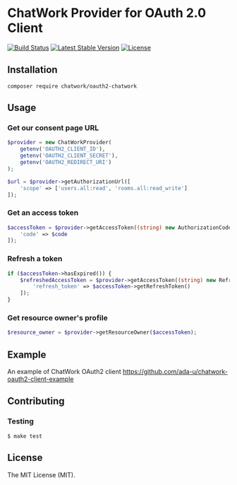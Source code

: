# ChatWork Provider for OAuth 2.0 Client

[![Build Status](https://travis-ci.com/chatwork/oauth2-chatwork-php.svg?token=vkLmxw1KM6EiS5fWoyu8&branch=master)](https://travis-ci.com/chatwork/oauth2-chatwork-php)
[![Latest Stable Version](https://poser.pugx.org/chatwork/oauth2-chatwork/version)](https://packagist.org/packages/chatwork/oauth2-chatwork)
[![License](https://poser.pugx.org/chatwork/oauth2-chatwork/license)](https://packagist.org/packages/chatwork/oauth2-chatwork)


## Installation

```
composer require chatwork/oauth2-chatwork
```


## Usage

### Get our consent page URL

```php
$provider = new ChatWorkProvider(
    getenv('OAUTH2_CLIENT_ID'),
    getenv('OAUTH2_CLIENT_SECRET'),
    getenv('OAUTH2_REDIRECT_URI')
);

$url = $provider->getAuthorizationUrl([
    'scope' => ['users.all:read', 'rooms.all:read_write']
]);
```

### Get an access token 

```php
$accessToken = $provider->getAccessToken((string) new AuthorizationCode(), [
    'code' => $code
]);
```

### Refresh a token 

```php
if ($accessToken->hasExpired()) {
    $refreshedAccessToken = $provider->getAccessToken((string) new RefreshToken(), [
        'refresh_token' => $accessToken->getRefreshToken()
    ]);
}
```

### Get resource owner's profile

```php
$resource_owner = $provider->getResourceOwner($accessToken);
```

## Example

An example of ChatWork OAuth2 client
https://github.com/ada-u/chatwork-oauth2-client-example

## Contributing

### Testing

```
$ make test
```

## License

The MIT License (MIT).

